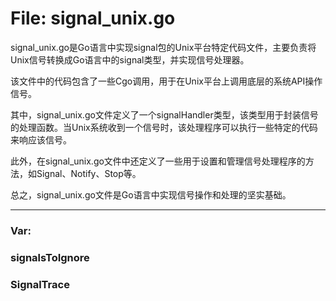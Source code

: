 # File: signal_unix.go

signal_unix.go是Go语言中实现signal包的Unix平台特定代码文件，主要负责将Unix信号转换成Go语言中的signal类型，并实现信号处理器。

该文件中的代码包含了一些Cgo调用，用于在Unix平台上调用底层的系统API操作信号。

其中，signal_unix.go文件定义了一个signalHandler类型，该类型用于封装信号的处理函数。当Unix系统收到一个信号时，该处理程序可以执行一些特定的代码来响应该信号。

此外，在signal_unix.go文件中还定义了一些用于设置和管理信号处理程序的方法，如Signal、Notify、Stop等。

总之，signal_unix.go文件是Go语言中实现信号操作和处理的坚实基础。




---

### Var:

### signalsToIgnore





### SignalTrace





